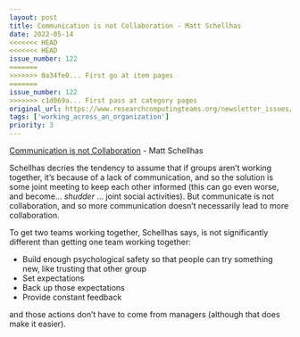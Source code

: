 ```yaml
---
layout: post
title: Communication is not Collaboration - Matt Schellhas
date: 2022-05-14
<<<<<<< HEAD
<<<<<<< HEAD
issue_number: 122
=======
>>>>>>> 0a34fe0... First go at item pages
=======
issue_number: 122
>>>>>>> c1d069a... First pass at category pages
original_url: https://www.researchcomputingteams.org/newsletter_issues/0122
tags: ['working_across_an_organization']
priority: 3
---
```


<!-- markdownlint-disable MD033 -->
<!-- markdownlint-disable MD041 -->
<!-- markdownlint-disable MD049 -->

[Communication is not Collaboration](https://matt-schellhas.medium.com/communication-is-not-collaboration-3896140e7dd6) - Matt Schellhas

Schellhas decries the tendency to assume that if groups aren’t working together, it’s because of a lack of communication, and so the solution is some joint meeting to keep each other informed (this can go even worse, and become… *shudder* … joint social activities).  But communicate is not collaboration, and so more communication doesn’t necessarily lead to more collaboration.

To get two teams working together, Schellhas says, is not significantly different than getting one team working together:

- Build enough psychological safety so that people can try something new, like trusting that other group
- Set expectations
- Back up those expectations
- Provide constant feedback

and those actions don’t have to come from managers (although that does make it easier).